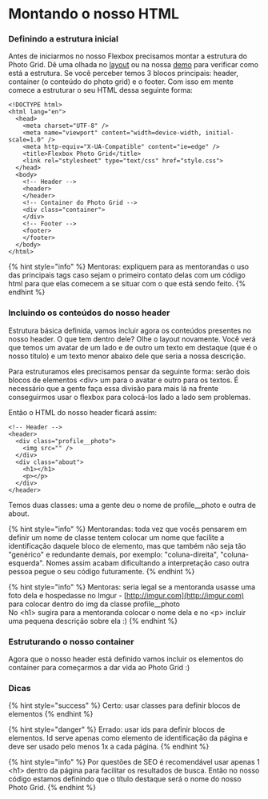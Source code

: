 # Montando o nosso HTML

### Definindo a estrutura inicial

Antes de iniciarmos no nosso Flexbox precisamos montar a estrutura do Photo Grid. Dê uma olhada no [layout](https://github.com/WoMakersCode/front-end-study-group-rj/raw/master/desafio-photogrid/flexboxphotogrid_layout.jpg) ou na nossa [demo](https://womakerscode.github.io/front-end-study-group-rj/demo-photogrid/) para verificar como está a estrutura. Se você perceber temos 3 blocos principais: header, container \(o conteúdo do photo grid\) e o footer. Com isso em mente comece a estruturar o seu HTML dessa seguinte forma: 

```text
<!DOCTYPE html>
<html lang="en">
  <head>
    <meta charset="UTF-8" />
    <meta name="viewport" content="width=device-width, initial-scale=1.0" />
    <meta http-equiv="X-UA-Compatible" content="ie=edge" />
    <title>Flexbox Photo Grid</title> 
    <link rel="stylesheet" type="text/css" href="style.css">
  </head>
  <body>
    <!-- Header --> 
    <header>
    </header>
    <!-- Container do Photo Grid --> 
    <div class="container">
    </div> 
    <!-- Footer --> 
    <footer>
    </footer>
  </body>
</html>
```

{% hint style="info" %}
Mentoras: expliquem para as mentorandas o uso das principais tags caso sejam o primeiro contato delas com um código html para que elas comecem a se situar com o que está sendo feito. 
{% endhint %}

### Incluindo os conteúdos do nosso header

Estrutura básica definida, vamos incluir agora os conteúdos presentes no nosso header. O que tem dentro dele? Olhe o layout novamente. Você verá que temos um avatar de um lado e de outro um texto em destaque \(que é o nosso título\) e um texto menor abaixo dele que seria a nossa descrição.    
  
Para estruturamos eles precisamos pensar da seguinte forma: serão dois blocos de elementos &lt;div&gt; um para o avatar e outro para os textos. É necessário que a gente faça essa divisão para mais lá na frente conseguirmos usar o flexbox para colocá-los lado a lado sem problemas.   
  
Então o HTML do nosso header ficará assim: 

```text
<!-- Header --> 
<header>
  <div class="profile__photo"> 
    <img src="" />
  </div>
  <div class="about"> 
    <h1></h1> 
    <p></p>
  </div>
</header>
```

 Temos duas classes: uma a gente deu o nome de profile\_\_photo e outra de about. 

{% hint style="info" %}
Mentorandas: toda vez que vocês pensarem em definir um nome de classe tentem colocar um nome que facilite a identificação daquele bloco de elemento, mas que também não seja tão "genérico" e redundante demais, por exemplo: "coluna-direita", "coluna-esquerda". Nomes assim acabam dificultando a interpretação caso outra pessoa pegue o seu código futuramente. 
{% endhint %}

{% hint style="info" %}
Mentoras: seria legal se a mentoranda usasse uma foto dela e hospedasse no Imgur - [http://imgur.com](http://imgur.com) para colocar dentro do img da classe profile\_\_photo   
No &lt;h1&gt; sugira para a mentoranda colocar o nome dela  e no &lt;p&gt; incluir uma pequena descrição sobre ela :\) 
{% endhint %}

### Estruturando o nosso container

Agora que o nosso header está definido vamos incluir os elementos do container para começarmos a dar vida ao Photo Grid :\) 

### Dicas

{% hint style="success" %}
Certo: usar classes para definir blocos de elementos
{% endhint %}

{% hint style="danger" %}
Errado: usar ids para definir blocos de elementos. Id serve apenas como elemento de identificação da página e deve ser usado pelo menos 1x a cada página.
{% endhint %}

{% hint style="info" %}
Por questões de SEO é recomendável usar apenas 1 &lt;h1&gt; dentro da página para facilitar os resultados de busca. Então no nosso código estamos definindo que o título destaque será o nome do nosso Photo Grid.
{% endhint %}


